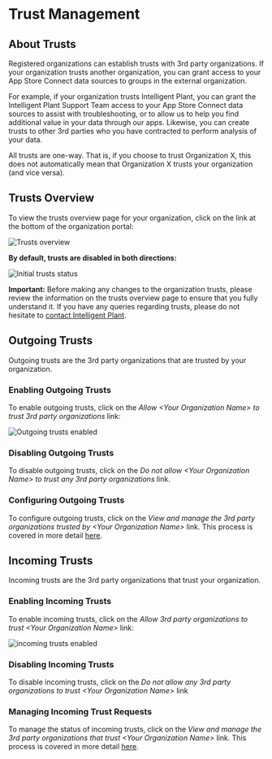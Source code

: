 # Trust Management

## About Trusts

Registered organizations can establish trusts with 3rd party
organizations. If your organization trusts another organization, you can
grant access to your App Store Connect data sources to groups in the
external organization.

For example, if your organization trusts Intelligent Plant, you can
grant the Intelligent Plant Support Team access to your App Store
Connect data sources to assist with troubleshooting, or to allow us to
help you find additional value in your data through our apps. Likewise,
you can create trusts to other 3rd parties who you have contracted to
perform analysis of your data.

All trusts are one-way. That is, if you choose to trust Organization X,
this does not automatically mean that Organization X trusts your
organization (and vice versa).

## Trusts Overview

To view the trusts overview page for your organization, click on the
link at the bottom of the organization portal:

![Trusts overview](/general/orgs/admin/trusts/trusts-overview-1.png)

**By default, trusts are disabled in both directions:**

![Initial trusts
status](/general/orgs/admin/trusts/trusts-overview-2.png)

**Important:** Before making any changes to the organization trusts,
please review the information on the trusts overview page to ensure that
you fully understand it. If you have any queries regarding trusts,
please do not hesitate to [contact Intelligent
Plant](http://www.intelligentplant.com/contact.html).

## Outgoing Trusts

Outgoing trusts are the 3rd party organizations that are trusted by your
organization.

### Enabling Outgoing Trusts

To enable outgoing trusts, click on the *Allow \<Your Organization
Name\> to trust 3rd party organizations* link:

![Outgoing trusts
enabled](/general/orgs/admin/trusts/trusts-overview-3.png)

### Disabling Outgoing Trusts

To disable outgoing trusts, click on the *Do not allow \<Your
Organization Name\> to trust any 3rd party organizations* link.

### Configuring Outgoing Trusts

To configure outgoing trusts, click on the *View and manage the 3rd
party organizations trusted by \<Your Organization Name\>* link. This
process is covered in more detail
[here](/general/organization_user_and_data_management/trust_management/outgoing).

## Incoming Trusts

Incoming trusts are the 3rd party organizations that trust your
organization.

### Enabling Incoming Trusts

To enable incoming trusts, click on the *Allow 3rd party organizations
to trust \<Your Organization Name\>* link:

![incoming trusts
enabled](/general/orgs/admin/trusts/trusts-overview-4.png)

### Disabling Incoming Trusts

To disable incoming trusts, click on the *Do not allow any 3rd party
organizations to trust \<Your Organization Name\>* link

### Managing Incoming Trust Requests

To manage the status of incoming trusts, click on the *View and manage
the 3rd party organizations that trust \<Your Organization Name\>* link.
This process is covered in more detail
[here](/general/organization_user_and_data_management/trust_management/incoming).
